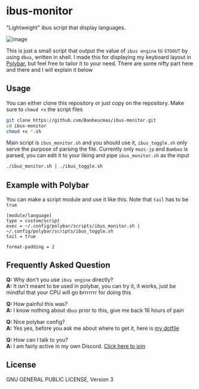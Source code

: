 # ibus-monitor

"Lightweight" ibus script that display languages.  

![image](https://user-images.githubusercontent.com/10562127/173026641-572564c1-6b9e-4e24-a188-53b9e042306c.png)


This is just a small script that output the value of `ibus engine` to `STDOUT` by using `dbus`, written in shell. I made this for displaying my keyboard layout in [Polybar](https://github.com/polybar/polybar), but feel free to tailor it to your need. There are some nifty part here and there and I will explain it below


## Usage
You can either clone this repository or just copy on the repository. Make sure to `chmod +x` the script files
```bash
git clone https://github.com/Banbeucmas/ibus-monitor.git
cd ibus-monitor
chmod +x *.sh
```

Main script is `ibus_monitor.sh` and you should use it, `ibus_toggle.sh` only serve the purpose of parsing the file.
Currently only `mozc-jp` and `Bamboo` is parsed, you can edit it to your liking and pipe `ibus_monitor.sh` as the input  

```bash
./ibus_monitor.sh | ./ibus_toggle.sh
```


## Example with Polybar
You can make a script module and use it like this. Note that `tail` has to be `true`  
```
[module/language]
type = custom/script
exec = ~/.config/polybar/scripts/ibus_monitor.sh | ~/.config/polybar/scripts/ibus_toggle.sh
tail = true

format-padding = 2
```


## Frequently Asked Question
**Q:** Why don't you use `ibus engine` directly?  
**A:** It isn't meant to be used in polybar, you can try it, it works, just be mindful that your CPU will go brrrrrrr for doing this

**Q:** How painful this was?  
**A:** I know nothing about `dbus` prior to this, give me back 16 hours of pain  

**Q:** Nice polybar config?  
**A:** Yes yes, before you ask me about where to get it, here is [my dotfile](https://github.com/Banbeucmas/banbeu-dotfiles-fushigina-miko)  


**Q:** How can I talk to you?  
**A:** I am fairly active in my own Discord. [Click here to join](https://discord.gg/CB9kw68)  


## License
GNU GENERAL PUBLIC LICENSE, Version 3
